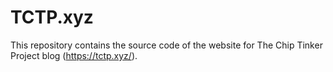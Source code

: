 # TCTP.xyz

This repository contains the source code of the website for The Chip Tinker Project blog (https://tctp.xyz/).